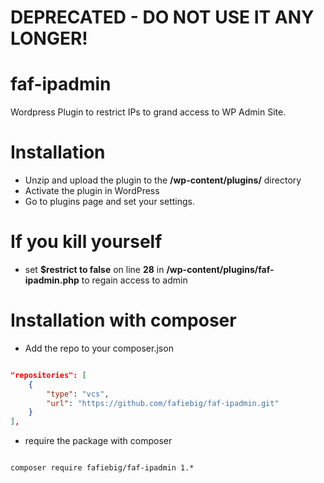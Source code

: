 # DEPRECATED - DO NOT USE IT ANY LONGER!


# faf-ipadmin

Wordpress Plugin to restrict IPs to grand access to WP Admin Site.

# Installation

* Unzip and upload the plugin to the **/wp-content/plugins/** directory
* Activate the plugin in WordPress
* Go to plugins page and set your settings.

# If you kill yourself

* set **$restrict to false** on line **28** in **/wp-content/plugins/faf-ipadmin.php** to regain access to admin

# Installation with composer

* Add the repo to your composer.json

```json

"repositories": [
    {
        "type": "vcs",
        "url": "https://github.com/fafiebig/faf-ipadmin.git"
    }
],

```

* require the package with composer

```shell

composer require fafiebig/faf-ipadmin 1.*

```
